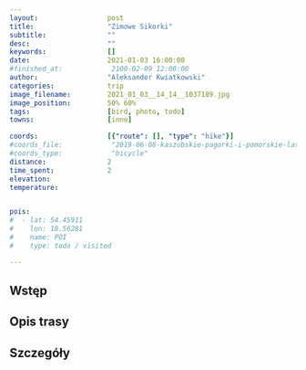 ```yaml
---
layout:                 post
title:                  "Zimowe Sikorki"
subtitle:               ""
desc:                   ""
keywords:               []
date:                   2021-01-03 16:00:00
#finished_at:            2100-02-09 12:00:00
author:                 "Aleksander Kwiatkowski"
categories:             trip
image_filename:         2021_01_03__14_14__1037189.jpg
image_position:         50% 60%
tags:                   [bird, photo, todo]
towns:                  [inne]

coords:                 [{"route": [], "type": "hike"}]
#coords_file:            "2019-06-08-kaszubskie-pagorki-i-pomorskie-lasy.json"
#coords_type:            "bicycle"
distance:               2
time_spent:             2
elevation:              
temperature:            


pois:
#  - lat: 54.45911
#    lon: 18.56281
#    name: POI
#    type: todo / visited

---
```



## Wstęp

## Opis trasy

## Szczegóły
